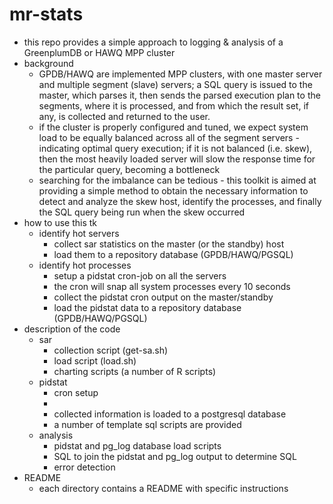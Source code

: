 # mr-stats
* this repo provides a simple approach to logging & analysis of a GreenplumDB or HAWQ MPP cluster
* background
  * GPDB/HAWQ are implemented MPP clusters, with one master server and multiple segment (slave) servers; a SQL query is issued to the master, which parses it, then sends the parsed execution plan to the segments, where it is processed, and from which the result set, if any, is collected and returned to the user.
  * if the cluster is properly configured and tuned, we expect system load to be equally balanced across all of the segment servers - indicating optimal query execution; if it is not balanced (i.e. skew), then the most heavily loaded server will slow the response time for the particular query, becoming a bottleneck
  * searching for the imbalance can be tedious - this toolkit is aimed at providing a simple method to obtain the necessary information to detect and analyze the skew host, identify the processes, and finally the SQL query being run when the skew occurred
* how to use this tk
  * identify hot servers
    * collect sar statistics on the master (or the standby) host
    * load them to a repository database (GPDB/HAWQ/PGSQL)
  * identify hot processes
    * setup a pidstat cron-job on all the servers
    * the cron will snap all system processes every 10 seconds
    * collect the pidstat cron output on the master/standby
    * load the pidstat data to a repository database (GPDB/HAWQ/PGSQL)
* description of the code
  * sar
    * collection script (get-sa.sh)
    * load script (load.sh)
    * charting scripts (a number of R scripts)
  * pidstat
    * cron setup
    *
    * collected information is loaded to a postgresql database
    * a number of template sql scripts are provided
  * analysis
    * pidstat and pg_log database load scripts
    * SQL to join the pidstat and pg_log output to determine SQL
    * error detection
* README
  * each directory contains a README with specific instructions


